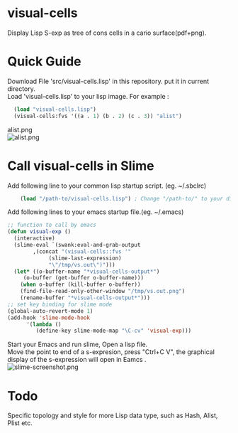 # visual-cells
Display Lisp S-exp as tree of cons cells in a cario surface(pdf+png).

Quick Guide
===
Download File 'src/visual-cells.lisp' in this repository. put it in current directory.<br>
Load 'visual-cells.lisp' to your lisp image. For example : 
```lisp
  (load "visual-cells.lisp")
  (visual-cells:fvs '((a . 1) (b . 2) (c . 3)) "alist")
```
alist.png<br>
![alist.png](https://raw.githubusercontent.com/cuichaox/visual-cells/master/demo/alist.png)

Call visual-cells in Slime
===
Add following line to your common lisp startup script. (eg. ~/.sbclrc)<br>
```lisp
    (load "/path-to/visual-cells.lisp") ; Change "/path-to/" to your directory.
```
Add following lines to your emacs startup file.(eg. ~/.emacs)<br>

```lisp
;; function to call by emacs
(defun visual-exp ()
  (interactive)
  (slime-eval `(swank:eval-and-grab-output
		,(concat "(visual-cells::fvs '"
			 (slime-last-expression)
			 "\"/tmp/vs.out\")")))
  (let* ((o-buffer-name "*visual-cells-output*")
	 (o-buffer (get-buffer o-buffer-name)))
    (when o-buffer (kill-buffer o-buffer))
    (find-file-read-only-other-window "/tmp/vs.out.png")
    (rename-buffer "*visual-cells-output*")))
;; set key binding for slime mode
(global-auto-revert-mode 1)
(add-hook 'slime-mode-hook
	  '(lambda ()
	     (define-key slime-mode-map "\C-cv" 'visual-exp)))
```
Start your Emacs and  run slime, Open a lisp file.<br>
Move the point to end of a s-expresion, press "Ctrl+C V", the graphical display of the s-expression  will open  in Eamcs .<br>
![slime-screenshot.png](https://raw.githubusercontent.com/cuichaox/visual-cells/master/demo/slime-screenshot.png)

Todo
===
Specific topology and style  for more Lisp data type, such as Hash, Alist, Plist etc.
